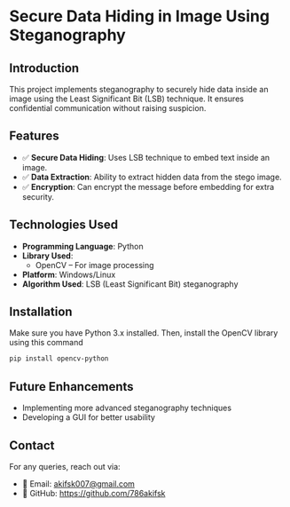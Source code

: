 # Secure Data Hiding in Image Using Steganography

## Introduction
This project implements steganography to securely hide data inside an image using the Least Significant Bit (LSB) technique. It ensures confidential communication without raising suspicion.
## Features
- ✅ **Secure Data Hiding**: Uses LSB technique to embed text inside an image.
- ✅ **Data Extraction**: Ability to extract hidden data from the stego image.
- ✅ **Encryption**: Can encrypt the message before embedding for extra security.

## Technologies Used
- **Programming Language**: Python
- **Library Used**:
  - OpenCV – For image processing
- **Platform**: Windows/Linux
- **Algorithm Used**: LSB (Least Significant Bit) steganography

## Installation
Make sure you have Python 3.x installed. Then, install the OpenCV library using this command 
```bash
pip install opencv-python
```

## Future Enhancements
- Implementing more advanced steganography techniques
- Developing a GUI for better usability

## Contact
For any queries, reach out via:
- 📧 Email: akifsk007@gmail.com
- 🔗 GitHub: https://github.com/786akifsk


